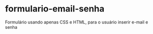 # formulario-email-senha
Formulário usando apenas CSS e HTML, para o usuário inserir e-mail e senha
